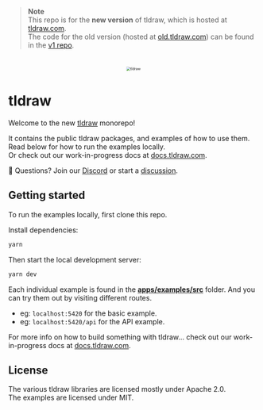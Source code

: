 > **Note**<br>
> This repo is for the **new version** of tldraw, which is hosted at [tldraw.com](https://tldraw.com).<br>
> The code for the old version (hosted at [old.tldraw.com](https://old.tldraw.com)) can be found in the [v1 repo](https://github.com/tldraw/tldraw-v1).

<br>

<div alt style="text-align: center; transform: scale(.5);">
	<picture>
		<source media="(prefers-color-scheme: dark)" srcset="https://raw.githubusercontent.com/tldraw/tldraw/lite/assets/github-hero-dark-draw.png" />
		<img alt="tldraw" src="https://raw.githubusercontent.com/tldraw/tldraw/lite/assets/github-hero-light-draw.png" />
	</picture>
</div>

# tldraw

Welcome to the new [tldraw](https://tldraw.com) monorepo!

It contains the public tldraw packages, and examples of how to use them.<br>
Read below for how to run the examples locally.<br>
Or check out our work-in-progress docs at [docs.tldraw.com](https://docs.tldraw.dev).<br>

🙌 Questions? Join our [Discord](https://discord.gg/rhsyWMUJxd) or start a [discussion](https://github.com/tldraw/tldraw/discussions/new).

## Getting started

To run the examples locally, first clone this repo.

Install dependencies:

```bash
yarn
```

Then start the local development server:

```bash
yarn dev
```

Each individual example is found in the [**apps/examples/src**](https://github.com/tldraw/tldraw/tree/main/apps/examples/src) folder. And you can try them out by visiting different routes.

- eg: `localhost:5420` for the basic example.
- eg: `localhost:5420/api` for the API example.

For more info on how to build something with tldraw... check out our work-in-progress docs at [docs.tldraw.com](https://docs.tldraw.dev).

## License

The various tldraw libraries are licensed mostly under Apache 2.0.<br>
The examples are licensed under MIT.
